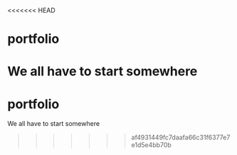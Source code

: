 <<<<<<< HEAD
# portfolio
We all have to start somewhere
=======
# portfolio
We all have to start somewhere
>>>>>>> af4931449fc7daafa66c31f6377e7e1d5e4bb70b
